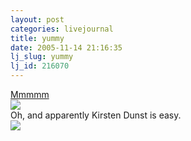 ```yaml
---
layout: post
categories: livejournal
title: yummy
date: 2005-11-14 21:16:35
lj_slug: yummy
lj_id: 216070
---
```

[Mmmmm  
![](http://www.notcows.com/albums/trevor_misc/photo_0074.jpg)](http://store.shopfujitsu.com/fpc/Ecommerce/buildseriesbean.do?series=T4)  
Oh, and apparently Kirsten Dunst is easy.  
![](http://www.notcows.com/albums/trevor_misc/photo_0075.jpg)
